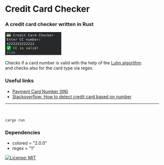 # Credit Card Checker
### A credit card checker written in Rust  

![alt text](https://github.com/oliverborner/Credit-Card-Checker/blob/main/screenshot.png)

Checks if a card number is valid with the help of the [Luhn algorithm](https://en.wikipedia.org/wiki/Luhn_algorithm)  
and checks also for the card type via regex.  

### Useful links
- [Payment Card Number (IIN)](https://en.wikipedia.org/wiki/Payment_card_number#Issuer_identification_number_(IIN))  
- [Stackoverflow: How to detect credit card based on number](https://stackoverflow.com/questions/72768/how-do-you-detect-credit-card-type-based-on-number)  
---
<br />


```
cargo run  
```

### Dependencies  
- colored = "2.0.0"  
- regex = "1"  

[![License: MIT](https://img.shields.io/badge/License-MIT-yellow.svg)](https://opensource.org/licenses/MIT)

